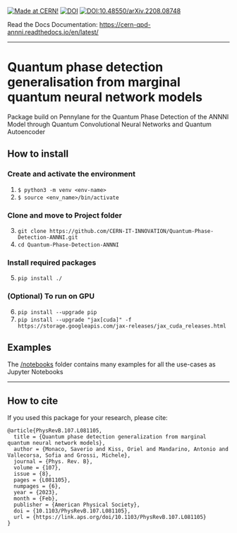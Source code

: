 [![Made at CERN!](https://img.shields.io/badge/CERN-CERN%20openlab-blue)](https://openlab.cern/) 
[![DOI](https://zenodo.org/badge/478113360.svg)](https://zenodo.org/badge/latestdoi/478113360)
[![DOI:10.48550/arXiv.2208.08748](http://img.shields.io/badge/DOI-10.48550/arXiv.2208.08748-B31B1B.svg)](https://doi.org/10.48550/arXiv.2208.08748)

Read the Docs Documentation: https://cern-qpd-annni.readthedocs.io/en/latest/

---

# Quantum phase detection generalisation from marginal quantum neural network models

Package build on Pennylane for the Quantum Phase Detection of the ANNNI Model through Quantum Convolutional Neural Networks and Quantum Autoencoder

## How to install

### Create and activate the environment

1. ```$ python3 -m venv <env-name>```
2. ```$ source <env_name>/bin/activate```

### Clone and move to Project folder

3. ```git clone https://github.com/CERN-IT-INNOVATION/Quantum-Phase-Detection-ANNNI.git```
4. ```cd Quantum-Phase-Detection-ANNNI```

### Install required packages

5. ```pip install ./```

### (Optional) To run on GPU

6. ```pip install --upgrade pip```
7. ```pip install --upgrade "jax[cuda]" -f https://storage.googleapis.com/jax-releases/jax_cuda_releases.html```

## Examples

The [/notebooks](notebooks) folder contains many examples for all the use-cases as Jupyter Notebooks

---

## How to cite

If you used this package for your research, please cite:

```text
@article{PhysRevB.107.L081105,
  title = {Quantum phase detection generalization from marginal quantum neural network models},
  author = {Monaco, Saverio and Kiss, Oriel and Mandarino, Antonio and Vallecorsa, Sofia and Grossi, Michele},
  journal = {Phys. Rev. B},
  volume = {107},
  issue = {8},
  pages = {L081105},
  numpages = {6},
  year = {2023},
  month = {Feb},
  publisher = {American Physical Society},
  doi = {10.1103/PhysRevB.107.L081105},
  url = {https://link.aps.org/doi/10.1103/PhysRevB.107.L081105}
}
```
